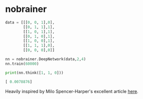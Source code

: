 # nobrainer



```python
data = [[[0, 0, 1],0],
        [[0, 1, 1],1],
        [[1, 0, 1],1],
        [[0, 1, 0],1],
        [[1, 0, 0],1],
        [[1, 1, 1],0],
        [[0, 0, 0],0]]

nn = nobrainer.DeepNetwork(data,2,4)
nn.train(60000)

print(nn.think([1, 1, 0]))
```

```python
[ 0.0078876]
```
Heavily inspired by Milo Spencer-Harper's excellent article [here](https://medium.com/technology-invention-and-more/how-to-build-a-simple-neural-network-in-9-lines-of-python-code-cc8f23647ca1#.vncojtrlw).

